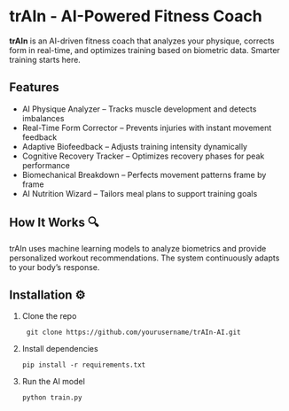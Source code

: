 # trAIn - AI-Powered Fitness Coach
**trAIn** is an AI-driven fitness coach that analyzes your physique, corrects form in real-time, and optimizes training based on biometric data. Smarter training starts here.

## Features 
- AI Physique Analyzer – Tracks muscle development and detects imbalances  
- Real-Time Form Corrector – Prevents injuries with instant movement feedback  
- Adaptive Biofeedback – Adjusts training intensity dynamically  
- Cognitive Recovery Tracker – Optimizes recovery phases for peak performance  
- Biomechanical Breakdown – Perfects movement patterns frame by frame  
- AI Nutrition Wizard – Tailors meal plans to support training goals  

## How It Works 🔍
trAIn uses machine learning models to analyze biometrics and provide personalized workout recommendations. The system continuously adapts to your body’s response.

## Installation ⚙️
1. Clone the repo
   ```
    git clone https://github.com/yourusername/trAIn-AI.git
2. Install dependencies
   ```
   pip install -r requirements.txt
   ```
3. Run the AI model
   ```  
   python train.py
   ```
